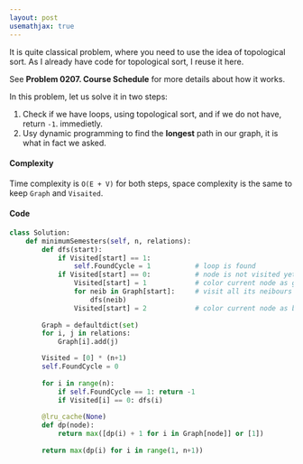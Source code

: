 ```yaml
---
layout: post
usemathjax: true
---
```


It is quite classical problem, where you need to use the idea of topological sort. As I already have code for topological sort, I reuse it here.

See **Problem 0207. Course Schedule** for more details about how it works.

In this problem, let us solve it in two steps:
1. Check if we have loops, using topological sort, and if we do not have, return `-1`. immedietly.
2. Usy dynamic programming to find the **longest** path in our graph, it is what in fact we asked.

#### Complexity
Time complexity is `O(E + V)` for both steps, space complexity is the same to keep `Graph` and `Visaited`.

#### Code

```python
class Solution:
    def minimumSemesters(self, n, relations):
        def dfs(start):
            if Visited[start] == 1:
                self.FoundCycle = 1           # loop is found
            if Visited[start] == 0:           # node is not visited yet, visit it
                Visited[start] = 1            # color current node as gray
                for neib in Graph[start]:     # visit all its neibours
                    dfs(neib)
                Visited[start] = 2            # color current node as black
        
        Graph = defaultdict(set)
        for i, j in relations:
            Graph[i].add(j)

        Visited = [0] * (n+1)
        self.FoundCycle = 0
        
        for i in range(n):
            if self.FoundCycle == 1: return -1
            if Visited[i] == 0: dfs(i)
     
        @lru_cache(None)
        def dp(node):
            return max([dp(i) + 1 for i in Graph[node]] or [1])
        
        return max(dp(i) for i in range(1, n+1))
```